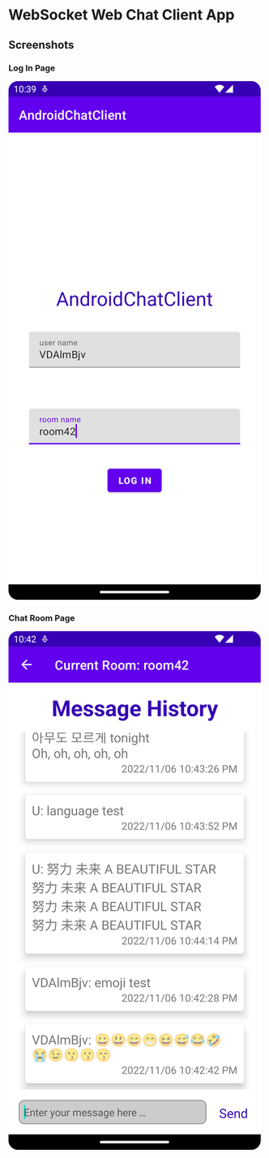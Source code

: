 # WebSocket Web Chat Client App


## Screenshots

### Log In Page
![log in page](LogInPage.png)


### Chat Room Page
![char room page 2](ChatRoomPage.png)